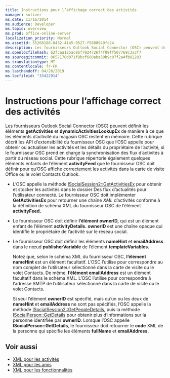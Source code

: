 ```yaml
---
title: Instructions pour l’affichage correct des activités
manager: soliver
ms.date: 11/16/2014
ms.audience: Developer
ms.topic: overview
ms.prod: office-online-server
localization_priority: Normal
ms.assetid: 55268188-8432-4145-9527-f5888949fc24
description: Les fournisseurs Outlook Social Connector (OSC) peuvent définir les éléments getActivities et dynamicActivitiesLookupEx de manière à ce que les éléments d’activité du magasin OSC restent en mémoire.
ms.openlocfilehash: b2fcaa125ac8bf7924726f4f09ff507769c3a3f7
ms.sourcegitcommit: 8657170d071f9bcf680aba50b9c07f2a4fb82283
ms.translationtype: MT
ms.contentlocale: fr-FR
ms.lasthandoff: 04/28/2019
ms.locfileid: "33422914"
---
```

# <a name="guidelines-for-properly-displaying-activities"></a>Instructions pour l’affichage correct des activités

Les fournisseurs Outlook Social Connector (OSC) peuvent définir les éléments **getActivities** et **dynamicActivitiesLookupEx** de manière à ce que les éléments d’activité du magasin OSC restent en mémoire. Cette rubrique décrit les API d’extensibilité du fournisseur OSC que l’OSC appelle pour obtenir ou actualiser les activités et les détails du propriétaire de l’activité, si le fournisseur OSC prend en charge la synchronisation des flux d’activités à partir du réseau social. Cette rubrique répertorie également quelques éléments enfants de l’élément **activityFeed** que le fournisseur OSC doit définir pour qu’OSC affiche correctement les activités dans la carte de visite Office ou le volet Contacts Outlook. 
  
- L’OSC appelle la méthode [ISocialSession2::GetActivitiesEx](isocialsession2-getactivitiesex.md) pour obtenir et stocker les activités dans le dossier Des flux d’actualités pour l’utilisateur connecté. Le fournisseur OSC doit implémenter **GetActivitiesEx** pour retourner une chaîne _XML_ d’activités conforme à la définition de schéma XML du fournisseur OSC de l’élément **activityFeed.** 
    
- Le fournisseur OSC doit définir **l’élément ownerID,** qui est un élément enfant de l’élément **activityDetails.** **ownerID** est une chaîne opaque qui identifie le propriétaire de l’activité sur le réseau social. 
    
- Le fournisseur OSC doit définir les éléments **nameHint** et **emailAddress** dans le nœud **publisherVariable** de l’élément **templateVariables.** 
    
   Notez que, selon le schéma XML du fournisseur OSC, **l’élément nameHint** est un élément facultatif. L’OSC l’utilise pour correspondre au nom complet de l’utilisateur sélectionné dans la carte de visite ou le volet Contacts. De même, **l’élément emailAddress** est un élément facultatif dans le schéma XML. L’OSC l’utilise pour correspondre à l’adresse SMTP de l’utilisateur sélectionné dans la carte de visite ou le volet Contacts. 
    
   Si seul l’élément **ownerID** est spécifié, mais qu’un ou les deux de **nameHint** et **emailAddress** ne sont pas spécifiés, l’OSC appelle la méthode [ISocialSession2::GetPeopleDetails,](isocialsession2-getpeopledetails.md) puis la méthode [ISocialPerson::GetDetails](isocialperson-getdetails.md) pour obtenir plus d’informations sur la personne identifiée par **ownerID**. Lorsque l’OSC appelle **ISocialPerson::GetDetails**, le fournisseur doit retourner le **code** XML de la personne qui spécifie les éléments **fullName** et **emailAddress.** 
    
## <a name="see-also"></a>Voir aussi

- [XML pour les activités](xml-for-activities.md)  
- [XML pour les amis](xml-for-friends.md)  
- [XML pour les fonctionnalités](xml-for-capabilities.md)

